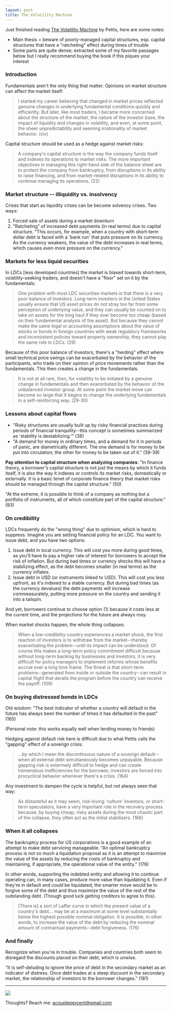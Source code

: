 ```yaml
---
layout: post
title: The Volatility Machine
---
```


Just finished reading <a href="https://www.amazon.com/dp/0195143302/?tag=acouplepercent-20">The Volatility Machine</a> by Pettis, here are some notes:

* Main thesis = beware of poorly-managed capital structures, esp. capital structures that have a "ratcheting" effect during times of trouble
* Some parts are quite dense; extracted some of my favorite passages below but I really recommend buying the book if this piques your interest

### Introduction
Fundamentals aren't the only thing that matter. Opinions on market structure can affect the market itself:

> I started my career believing that changed in market prices reflected genuine changes in underlying fundamental conditions quickly and efficiently. But later, like most traders, I became more concerned about the structure of the market, the nature of the investor base, the impact of liquidity and changes in volatility, and even, at some point, the sheer unpredictability and seeming irrationality of market behavior. (xiv)

Capital structure should be used as a hedge against market risks:

> A company's capital structure is the way the company funds itself and indexes its operations to market risks. The more important objectives in managing this right-hand side of the balance sheet are to protect the company from bankruptcy, from disruptions in its ability to raise financing, and from market-related disruptions in its ability to continue managing its operations. (22)

### Market structure -- illiquidity vs. insolvency

Crises that start as liquidity crises can be become solvency crises. Two ways:

1. Forced sale of assets during a market downturn
2. "Ratcheting" of increased debt payments (in real terms) due to capital structure. "This occurs, for example, when a country with short-term dollar debt is faced with a 'bank run' that puts pressure on its currency. As the currency weakens, the value of the debt increases in real terms, which causes even more pressure on the currency."

### Markets for less liquid securities

In LDCs [less developed countries] the market is biased towards short-term, volatility-seeking traders, and doesn't have a "floor" set on it by the fundamentals:

> One problem with most LDC securities markets is that there is a very poor balance of investors. Long-term investors in the United States usually ensure that US asset prices do not stray too far from some perception of underlying value, and they can usually be counted on to take on assets for the long haul if they ever become too cheap (based on their fundamental analysis of the asset). But because they cannot make the same legal or accounting assumptions about the value of stocks or bonds in foreign countries with weak regulatory frameworks and inconsistent policies toward property ownership, they cannot play the same role in LDCs. (29)

Because of this poor balance of investors, there's a "herding" effect where small technical price swings can be exacerbated by the behavior of the participants, who trade on their opinion of price movements rather than the fundamentals. This then creates a change in the fundamentals.

> It is not at all rare, then, for volatility to be initiated by a genuine change in fundamentals and then exacerbated by the behavior of the unbalanced investor group. At some point the market move can become so large that it begins to change the underlying fundamentals in a self-reinforcing way. (29-30)

### Lessons about capital flows

* "Risky structures are usually built up by risky financial practices during periods of financial tranquility--this concept is sometimes summarized as 'stability is destabilizing.'" (38)
* "A demand for money in ordinary times, and a demand for it in periods of panic, are diametrically different. The one demand is for money to be put into circulation; the other for money to be taken out of it." (38-39)

**Pay attention to capital structure when analyzing companies**: "In finance theory, a borrower's capital structure is not just the means by which it funds itself, it is also the way it indexes or controls its market risks, domestically or externally. It is a basic tenet of corporate finance theory that market risks should be managed through the capital structure." (50)

"At the extreme, it is possible to think of a company as nothing but a portfolio of instruments, all of which constitute part of the capital structure." (93)

### On credibility

LDCs frequently do the "wrong thing" due to optimism, which is hard to suppress. Imagine you are setting financial policy for an LDC. You want to issue debt, and you have two options:

1. Issue debt in local currency. This will cost you more during good times, as you'll have to pay a higher rate of interest for borrowers to accept the risk of inflation. But during bad times or currency shocks this will have a stabilizing effect, as the debt becomes smaller (in real terms) as the currency inflates.
2. Issue debt in USD (or instruments linked to USD). This will cost you less upfront, as it's indexed to a stable currency. But during bad times (as the currency devalues) the debt payments will increase commeasurately, putting more pressure on the country and sending it into a tailspin.

And yet, borrowers continue to choose option (1) because it costs less at the current time, and the projections for the future are always rosy.

When market shocks happen, the whole thing collapses:

> When a low-credibility country experiences a market shock, the first reaction of investors is to withdraw from the market--thereby exacerbating the problem--until its impact can be understood. Of course this makes a long-term policy commitment difficult because without long-term backing by businesses and investors, it is very difficult for policy managers to implement reforms whose benefits accrue over a long time frame. The threat is that short-term problems--generated from inside or outside the country--can result in capital flight that derails the program before the country can receive the payoff. (109)

### On buying distressed bonds in LDCs

Old wisdom: "The best indicator of whether a country will default in the future has always been the number of times it has defaulted in the past" (165)

(Personal note: this works equally well when lending money to friends)

Hedging against default risk here is difficult due to what Pettis calls the "gapping" effect of a soverign crisis: 

> ...by which I mean the discontinuous nature of a soverign default--when all external debt simultaneously becomes unpayable. Because gapping risk is extermely difficult to hedge and can create tremendous inefficiencies for the borrower, investors are forced into procyclical behavior whenever there's a crisis. (164)

Any investment to dampen the cycle is helpful, but not always seen that way:

> As distasteful as it may seem, risk-loving 'vulture' investors, or short-term speculators, have a very important role in the recovery process because, by buying cheap, risky assets during the most chaotic part of the collapse, they often act as the initial stabilizers. (166)

### When it all collapses
The bankruptcy process for US corporations is a good example of an attempt to make debt servicing manageable. "An optimal bankruptcy process is not so much a liquidation proposal as it is an attempt to maximize the value of the assets by reducing the costs of bankruptcy and maintaining, if appropriate, the operational value of the entity." (176)

In other words, supporting the indebted entity and allowing it to continue operating can, in many cases, produce more value than liquidating it. Even if they're in default and *could* be liquidated, the smarter move would be to forgive some of the debt and thus maximize the value of the rest of the outstanding debt. (Though good luck getting creditors to agree to this).

> [There is] a sort of Laffer curve in which the present value of a country's debt... may be at a maximum at some level substantially below the highest possible nominal obligation. It is possible, in other words, to increase the value of the debt by reducing the nominal amount of contractual payments--debt forgiveness. (176)

### And finally

Recognize when you're in trouble. Companies and countries both seem to disregard the discounts placed on their debt, which is unwise.

"It is self-deluding to ignore the price of debt in the secondary market as an indicator of distress. Once debt trades at a steep discount in the secondary market, the relationship of investors to the borrower changes." (181)

***

<a href="https://www.amazon.com/gp/product/0195143302/ref=as_li_tl?ie=UTF8&camp=1789&creative=9325&creativeASIN=0195143302&linkCode={{linkCode}}&tag=acouplepercent-20&linkId={{link_id}}"><img border="0" src="//ws-na.amazon-adsystem.com/widgets/q?_encoding=UTF8&MarketPlace=US&ASIN=0195143302&ServiceVersion=20070822&ID=AsinImage&WS=1&Format=_SL250_&tag=acouplepercent-20" ></a><img src="//ir-na.amazon-adsystem.com/e/ir?t=acouplepercent-20&l=am2&o=1&a=0195143302" width="1" height="1" border="0" alt="" style="border:none !important; margin:0px !important;" />

Thoughts? Reach me: acouplepercent@gmail.com
